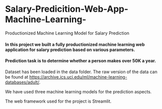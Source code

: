 # Salary-Predicition-Web-App-Machine-Learning-
Productionized Machine Learning Model for Salary Prediction

#### In this project we built a fully productionized machine learning web application for salary prediction based on various parameters.

#### Prediction task is to determine whether a person makes over 50K a year.

Dataset has been loaded in the data folder. The raw version of the data can be found at https://archive.ics.uci.edu/ml/machine-learning-databases/adult/. 

We have used three machine learning models for the prediction aspects. 

The web framework used for the project is Streamlit.








